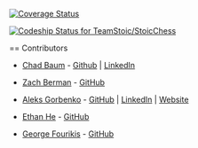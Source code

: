 [![Coverage Status](https://coveralls.io/repos/github/TeamStoic/StoicChess/badge.svg?branch=master)](https://coveralls.io/github/TeamStoic/StoicChess?branch=master)

[ ![Codeship Status for TeamStoic/StoicChess](https://codeship.com/projects/8443e920-1f83-0134-0385-3ae309bf0e43/status?branch=master)](https://codeship.com/projects/160373)


== Contributors

* [Chad Baum](mailto:chadbaum@gmail.com>) - [Github](https://github.com/chadbaum) | [LinkedIn](https://linkedin.com/in/chadbaum)

* [Zach Berman](<zberms@gmail.com>) - [GitHub](https://github.com/ZachBerman)

* [Aleks Gorbenko](aleksedgorbenko@gmail.com) - [GitHub](https://github.com/aleksgorbenko) | [LinkedIn](https://uk.linkedin.com/in/aleks-gorbenko-web-developer) | [Website](https://aleksgorbenko.com)

* [Ethan He](ethanhe.dev@gmail.com) - [GitHub](https://github.com/Se7enB2st)

* [George Fourikis](georgefourikis@hotmail.gr) - [GitHub](https://github.com/GeorgeFourikis)
